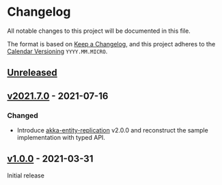 # Changelog
All notable changes to this project will be documented in this file.

The format is based on [Keep a Changelog](https://keepachangelog.com/en/1.0.0/),
and this project adheres to the [Calendar Versioning](https://calver.org/) `YYYY.MM.MICRO`.

## [Unreleased]
[Unreleased]: https://github.com/lerna-stack/akka-entity-replication-sample/compare/v2021.7.0...main

## [v2021.7.0] - 2021-07-16
[v2021.7.0]: https://github.com/lerna-stack/akka-entity-replication-sample/compare/v1.0.0...v2021.7.0

### Changed

- Introduce [akka-entity-replication](https://github.com/lerna-stack/akka-entity-replication) v2.0.0 and reconstruct the sample implementation with typed API.

## [v1.0.0] - 2021-03-31
[v1.0.0]: https://github.com/lerna-stack/akka-entity-replication-sample/releases/tag/v1.0.0

Initial release
